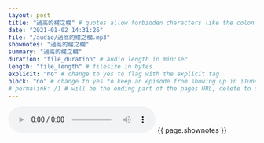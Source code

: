 ```yaml
---
layout: post
title: "過高的權之欄" # quotes allow forbidden characters like the colon
date: "2021-01-02 14:31:26"
file: "/audio/過高的權之欄.mp3"
shownotes: "過高的權之欄"
summary: "過高的權之欄"
duration: "file_duration" # audio length in min:sec
length: "file_length" # filesize in bytes
explicit: "no" # change to yes to flag with the explicit tag
block: "no" # change to yes to keep an episode from showing up in iTunes
# permalink: /1 # will be the ending part of the pages URL, delete to default to the title
---
```


<audio controls>
<source src="{{site.url}}{{site.baseurl}}{{ page.file }}" type="audio/x-mp3">
Your browser does not support the audio element.
</audio>
{{ page.shownotes }}
